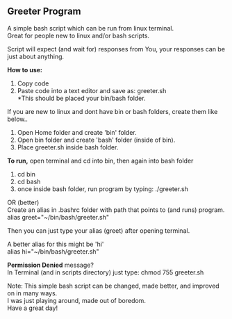 ## Greeter Program
A simple bash script which can be run from linux terminal.  
Great for people new to linux and/or bash scripts.

Script will expect (and wait for) responses from You, your responses can be just about anything. 

**How to use:**    
1. Copy code  
2. Paste code into a text editor and save as: greeter.sh    
*This should be placed your bin/bash folder.  

If you are new to linux and dont have bin or bash folders, create them like below..  
1. Open Home folder and create 'bin' folder.  
2. Open bin folder and create 'bash' folder (inside of bin).  
3. Place greeter.sh inside bash folder.  

**To run,** open terminal and cd into bin, then again into bash folder  
1. cd bin  
2. cd bash  
3. once inside bash folder, run program by typing: ./greeter.sh  
  
OR (better)    
Create an alias in .bashrc folder with path that points to (and runs) program.    
alias greet="~/bin/bash/greeter.sh"  

Then you can just type your alias (greet) after opening terminal.  

A better alias for this might be 'hi'  
alias hi="~/bin/bash/greeter.sh"  

**Permission Denied** message?   
In Terminal (and in scripts directory) just type: chmod 755 greeter.sh  
  
    
  
Note: This simple bash script can be changed, made better, and improved on in many ways.  
I was just playing around, made out of boredom.  
Have a great day!  
